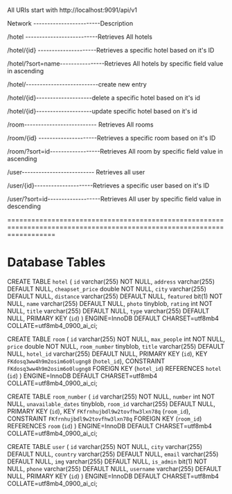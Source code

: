 All URIs start with 
http://localhost:9091/api/v1


Network ------------------------Description


/hotel --------------------------Retrieves All hotels


/hotel/{id} ---------------------Retrieves a specific hotel based on it's ID



/hotel/?sort=name----------------Retrieves All hotels by specific field value in ascending 


/hotel/--------------------------create new entry


/hotel/{id}--------------------delete a specific hotel based on it's id

/hotel/{id}--------------------update specific hotel based on it's id



/room-------------------------- Retrieves All  rooms



/room/{id} ---------------------Retrieves a specific room based on it's ID


/room/?sort=id------------------Retrieves All room by specific field value in ascending 



/user-------------------------- Retrieves all user


/user/{id}---------------------Retrieves a specific user based on it's ID


/user/?sort=id-------------------Retrieves All user by specific field value in descending  


========================================================================================================================





Database Tables
========================


CREATE TABLE `hotel` (
  `id` varchar(255) NOT NULL,
  `address` varchar(255) DEFAULT NULL,
  `cheapset_price` double NOT NULL,
  `city` varchar(255) DEFAULT NULL,
  `distance` varchar(255) DEFAULT NULL,
  `featured` bit(1) NOT NULL,
  `name` varchar(255) DEFAULT NULL,
  `photo` tinyblob,
  `rating` int NOT NULL,
  `title` varchar(255) DEFAULT NULL,
  `type` varchar(255) DEFAULT NULL,
  PRIMARY KEY (`id`)
) ENGINE=InnoDB DEFAULT CHARSET=utf8mb4 COLLATE=utf8mb4_0900_ai_ci;




CREATE TABLE `room` (
  `id` varchar(255) NOT NULL,
  `max_people` int NOT NULL,
  `price` double NOT NULL,
  `room_number` tinyblob,
  `title` varchar(255) DEFAULT NULL,
  `hotel_id` varchar(255) DEFAULT NULL,
  PRIMARY KEY (`id`),
  KEY `FKdosq3ww4h9m2osim6o0lugng8` (`hotel_id`),
  CONSTRAINT `FKdosq3ww4h9m2osim6o0lugng8` FOREIGN KEY (`hotel_id`) REFERENCES `hotel` (`id`)
) ENGINE=InnoDB DEFAULT CHARSET=utf8mb4 COLLATE=utf8mb4_0900_ai_ci;




CREATE TABLE `room_number` (
  `id` varchar(255) NOT NULL,
  `number` int NOT NULL,
  `unavailable_dates` tinyblob,
  `room_id` varchar(255) DEFAULT NULL,
  PRIMARY KEY (`id`),
  KEY `FKfrnhujbdl9w2tovfhw3lxn78q` (`room_id`),
  CONSTRAINT `FKfrnhujbdl9w2tovfhw3lxn78q` FOREIGN KEY (`room_id`) REFERENCES `room` (`id`)
) ENGINE=InnoDB DEFAULT CHARSET=utf8mb4 COLLATE=utf8mb4_0900_ai_ci;



CREATE TABLE `user` (
  `id` varchar(255) NOT NULL,
  `city` varchar(255) DEFAULT NULL,
  `country` varchar(255) DEFAULT NULL,
  `email` varchar(255) DEFAULT NULL,
  `img` varchar(255) DEFAULT NULL,
  `is_admin` bit(1) NOT NULL,
  `phone` varchar(255) DEFAULT NULL,
  `username` varchar(255) DEFAULT NULL,
  PRIMARY KEY (`id`)
) ENGINE=InnoDB DEFAULT CHARSET=utf8mb4 COLLATE=utf8mb4_0900_ai_ci;


